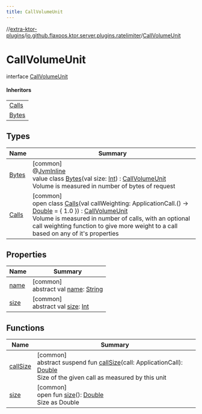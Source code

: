 ```yaml
---
title: CallVolumeUnit
---
```


//[extra-ktor-plugins](../../../index.md)/[io.github.flaxoos.ktor.server.plugins.ratelimiter](../index.md)/[CallVolumeUnit](index.md)

# CallVolumeUnit

interface [CallVolumeUnit](index.md)

#### Inheritors

|                          |
|--------------------------|
| [Calls](-calls/index.md) |
| [Bytes](-bytes/index.md) |

## Types

| Name                     | Summary                                                                                                                                                                                                                                                                                                                                                             |
|--------------------------|---------------------------------------------------------------------------------------------------------------------------------------------------------------------------------------------------------------------------------------------------------------------------------------------------------------------------------------------------------------------|
| [Bytes](-bytes/index.md) | [common]<br>@[JvmInline](https://kotlinlang.org/api/latest/jvm/stdlib/kotlin.jvm/-jvm-inline/index.md)<br>value class [Bytes](-bytes/index.md)(val size: [Int](https://kotlinlang.org/api/latest/jvm/stdlib/kotlin/-int/index.md)) : [CallVolumeUnit](index.md)<br>Volume is measured in number of bytes of request                                                 |
| [Calls](-calls/index.md) | [common]<br>open class [Calls](-calls/index.md)(val callWeighting: ApplicationCall.() -&gt; [Double](https://kotlinlang.org/api/latest/jvm/stdlib/kotlin/-double/index.md) = { 1.0 }) : [CallVolumeUnit](index.md)<br>Volume is measured in number of calls, with an optional call weighting function to give more weight to a call based on any of it's properties |

## Properties

| Name            | Summary                                                                                                                  |
|-----------------|--------------------------------------------------------------------------------------------------------------------------|
| [name](name.md) | [common]<br>abstract val [name](name.md): [String](https://kotlinlang.org/api/latest/jvm/stdlib/kotlin/-string/index.md) |
| [size](size.md) | [common]<br>abstract val [size](size.md): [Int](https://kotlinlang.org/api/latest/jvm/stdlib/kotlin/-int/index.md)       |

## Functions

| Name                     | Summary                                                                                                                                                                                                             |
|--------------------------|---------------------------------------------------------------------------------------------------------------------------------------------------------------------------------------------------------------------|
| [callSize](call-size.md) | [common]<br>abstract suspend fun [callSize](call-size.md)(call: ApplicationCall): [Double](https://kotlinlang.org/api/latest/jvm/stdlib/kotlin/-double/index.md)<br>Size of the given call as measured by this unit |
| [size](size.md)          | [common]<br>open fun [size](size.md)(): [Double](https://kotlinlang.org/api/latest/jvm/stdlib/kotlin/-double/index.md)<br>Size as Double                                                                            |

